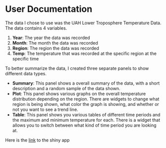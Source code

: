# User Documentation
The data I chose to use was the UAH Lower Troposphere Temperature Data. The data contains 4 variables.
1. **Year**: The year the data was recorded
2. **Month**: The month the data was recorded
3. **Region**: The region the data was recorded
4. **Temp**: The temperature that was recorded at the specific region at the specific time

To better summarize the data, I created three separate panels to show different data types.
- **Summary**: This panel shows a overall summary of the data, with a short description and a random sample of the data shown.
- **Plot**: This panel shows various graphs on the overall temperature distribution depending on the region. There are widgets to change what region is being shown, what color the graph is showing, and whether or not you want to see a trend line.
- **Table**: This panel shows you various tables of different time periods and the maximum and minimum temperature for each. There is a widget that allows you to switch between what kind of time period you are looking at.

Here is the [link](https://khaden13.shinyapps.io/ps06-shiny-app/) to the shiny app